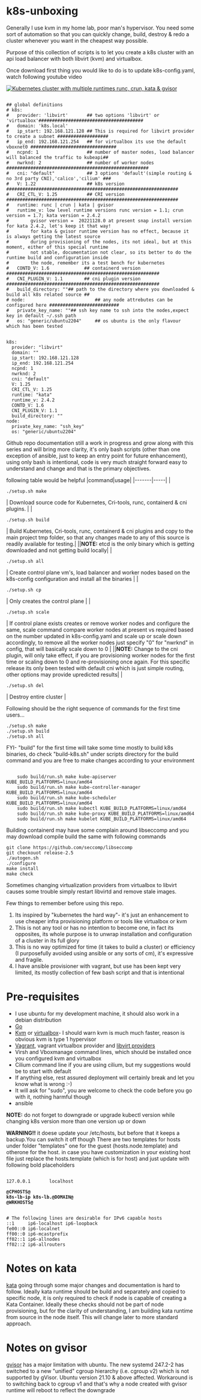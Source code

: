 # k8s-unboxing
Generally I use kvm in my home lab, poor man's hypervisor. You need some sort of automation so that you can quickly change, build, destroy & redo a cluster whenever you want in the cheapest way possible.

Purpose of this collection of scripts is to let you create a k8s cluster with an api load balancer with both libvirt (kvm) and virtualbox.

Once download first thing you would like to do is to update k8s-config.yaml, watch following youtube video

[![Kubernetes cluster with multiple runtimes runc, crun, kata & gvisor](https://img.youtube.com/vi/nV2UCE5iWAU/default.jpg)](https://www.youtube.com/watch?v=nV2UCE5iWAU)

<pre><code>
## global definitions
# k8s:
#   provider: 'libvirt'       ## two options 'libvirt' or 'virtualbox'#######################################
#   domain: 'k8s.local'
#   ip_start: 192.168.121.128 ## This is required for libvirt provider to create a subnet ###################
#   ip_end: 192.168.121.254   ## for virtualbox its use the default vboxnet0 ################################
#   ncpnd: 1                  ## number of master nodes, load balancer will balanced the traffic to kubeapi##
#   nwrknd: 2                 ## number of worker nodes #####################################################
#   cni: "default"            ## 3 options 'default'(simple routing & no 3rd party CNI),'calico','cilium' ###
#   V: 1.22                   ## k8s version ################################################################
#   CRI_CTL_V: 1.25           ## CRI version ################################################################
#   runtime: runc | crun | kata | gvisor
#   runtime_v: low level runtime versions runc version = 1.1; crun version = 1.7; kata version = 2.4.2                  
#        gvisor version =  20221128.0 at present snap install version for kata 2.4.2, let's keep it that way!
#        for kata & gvisor runtime version has no effect, because it is always getting the latest source  
#        during provisioning of the nodes, its not ideal, but at this moment, either of this special runtime  
#        not stable, documentation not clear, so its better to do the runtime build and configuration inside 
#        the node, remember its a test bench for kubernetes
#   CONTD_V: 1.6             ## containerd version #########################################################
#   CNI_PLUGIN_V: 1.1        ## cni plugin version #########################################################
#   build_directory: "<path>"## path to the directory where you downloaded & build all k8s related source ## 
# node:                          ## any node attrebutes can be configured here ##########################      
#   private_key_name: "<ssh_key>"## ssh key name to ssh into the nodes,expect key in default ~/.ssh path 
#   os: "generic/ubuntu2204"     ## os ubuntu is the only flavour which has been tested


k8s:
  provider: "libvirt"
  domain: "<domain>"
  ip_start: 192.168.121.128
  ip_end: 192.168.121.254
  ncpnd: 1
  nwrknd: 2
  cni: "default"
  V: 1.25
  CRI_CTL_V: 1.25
  runtime: "kata"
  runtime_v: 2.4.2
  CONTD_V: 1.6
  CNI_PLUGIN_V: 1.1
  build_directory: "<path>"
node:
  private_key_name: "ssh_key"
  os: "generic/ubuntu2204"
</code></pre>
Github repo documentation still a work in progress and grow along with this series and will bring more clarity, it's only bash scripts (other than one exception of ansible, just to keep an entry point for future enhancement), using only bash is intentional, code is very much straight forward easy to understand and change and that is the primary objectives.

following table would be helpful
|command|usage|
|-------|-----|
|<pre><code>./setup.sh make</code></pre>| Download source code for Kubernetes, Cri-tools, runc, containerd & cni plugins. |
|<pre><code>./setup.sh build</code></pre>| Build Kubernetes, Cri-tools, runc, containerd & cni plugins and copy to the main project tmp folder, so that any changes made to any of this source is readily available for testing.|
||**NOTE:** etcd is the only binary which is getting downloaded and not getting build locally|
|<pre><code>./setup.sh all</code></pre>| Create control plane vm's, load balancer and worker nodes based on the k8s-config configuration and install all the binaries |
|<pre><code>./setup.sh cp</code></pre>| Only creates the control plane |
|<pre><code>./setup.sh scale</code></pre>| If control plane exists creates or remove worker nodes and configure the same, scale command compare worker nodes at present vs required based on the number updated in k8s-config.yaml and scale up or scale down accordingly, to remove all the worker nodes just specify "0" for "nwrknd" in config, that will basically scale down to 0 |
||**NOTE:** Change to the cni plugin, will only take effect, if you are provisioning worker nodes for the first time or scaling down to 0 and re-provisioning once again. For this specific release its only been tested with default cni which is just simple routing, other options may provide upredicted results|
|<pre><code>./setup.sh del</code></pre>| Destroy entire cluster |


Following should be the right sequence of commands for the first time users...

<pre><code>./setup.sh make
./setup.sh build
./setup.sh all</code></pre>



FYI- "build" for the first time will take some time mostly to build k8s binaries, do check "build-k8s.sh" under scripts directory for the build command and you are free to make changes according to your environment
 <pre><code>
    sudo build/run.sh make kube-apiserver KUBE_BUILD_PLATFORMS=linux/amd64
    sudo build/run.sh make kube-controller-manager KUBE_BUILD_PLATFORMS=linux/amd64
    sudo build/run.sh make kube-scheduler KUBE_BUILD_PLATFORMS=linux/amd64
    sudo build/run.sh make kubectl KUBE_BUILD_PLATFORMS=linux/amd64
    sudo build/run.sh make kube-proxy KUBE_BUILD_PLATFORMS=linux/amd64
    sudo build/run.sh make kubelet KUBE_BUILD_PLATFORMS=linux/amd64
</code></pre>

Building containerd may have some complain around libseccomp and you may download compile build the same with following commands
<pre><code>git clone https://github.com/seccomp/libseccomp
git checkouot release-2.5
./autogen.sh
./configure
make install
make check
</code></pre>

Sometimes changing virtualization providers from virtualbox to libvirt causes some trouble simply restart libvirtd and remove stale images.

Few things to remember before using this repo.

1. Its inspired by "kubernetes the hard way"- it's just an enhancement to use cheaper infra provisioning platform or tools like virtualbox or kvm
2. This is not any tool or has no intention to become one, in fact its opposites, its whole purpose is to unwrap installation and configuration of a cluster in its full glory
3. This is no way optimized for time (it takes to build a cluster) or efficiency (I purposefully avoided using ansible or any sorts of cm), it's expressive and fragile.
4. I have ansible provisioner with vagrant, but use has been kept very limited, its mostly collection of few bash script and that is intentional
# Pre-requisites
  * I use ubuntu for my development machine, it should also work in a debian distribution
  * [Go](https://www.fosslinux.com/68795/install-go-on-ubuntu.htm)
  * [Kvm](https://www.fosslinux.com/68795/install-go-on-ubuntu.htm) or [virtualbox](https://linuxhint.com/install-virtualbox-linux/)- 
    I should warn kvm is much much faster, reason is obvious kvm is type 1 hypervisor
  * [Vagrant](https://linuxhint.com/install-vagrant-ubuntu/), vagrant virtualbox provider and [libvirt providers](https://computingforgeeks.com/using-vagrant-with-libvirt-on-linux/)
  * Virsh and Vboxmanage command lines, which should be installed once you configured kvm and virtualbox
  * Cilium command line if you are using cilium, but my suggestions would be to start with default
  * If anything else, rest assured deployment will certainly break and let you know what is wrong :-)
  * It will ask for "sudo", you are welcome to check the code before you go with it, nothing harmful though
  * ansible


**NOTE:** do not forget to downgrade or upgrade kubectl version while changing k8s version more than one version up or down

**WARNING!!** it doese update your /etc/hosts, but before that it keeps a backup.You can switch it off though
There are two templates for hosts under folder "templates" one for the guest (hosts.node.template) and otherone for the host.
in case you have customization in your existing host file just replace the hosts.template (which is for host) and just update with following bold placeholders

<pre><code>
127.0.0.1       localhost
</code></pre>
**`@CPHOSTS@`**   
**`k8s-lb-ip k8s-lb.@DOMAIN@`**  
**`@WRKHOSTS@`**
<pre><code>
# The following lines are desirable for IPv6 capable hosts
::1     ip6-localhost ip6-loopback
fe00::0 ip6-localnet
ff00::0 ip6-mcastprefix
ff02::1 ip6-allnodes
ff02::2 ip6-allrouters
</code></pre>

# Notes on kata
[kata](https://github.com/kata-containers/kata-containers) going through some major changes and documentation is hard to follow.
Ideally kata runtime should be build and separately and copied to specific node, it is only required to check if node is capable of creating a Kata Container.
Ideally these checks should not be part of node provisioning, but for the clarity of understanding, I am building kata runtime from source in the node itself.
This will change later to more standard approach.

# Notes on gvisor
[gvisor](https://github.com/google/gvisor) has a major limitation with ubuntu.
The new systemd 247.2-2 has switched to a new "unified" cgroup hierarchy (i.e. cgroup v2) which is not supported by gVisor.
Ubuntu version 21.10 & above affected.
Workaround is to switching back to cgroup v1 and that's why a node created with gvisor runtime will reboot to reflect the downgrade 
